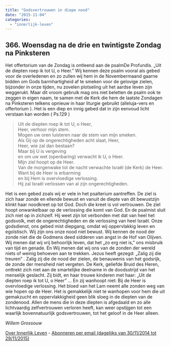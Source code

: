 ```yaml
---
title: "Godsvertrouwen in diepe nood"
date: "2015-11-04"
categories: 
  - "innerlijk-leven"
---
```


## 366\. Woensdag na de drie en twintigste Zondag na Pinksteren

Het offertorium van de Zondag is ontleend aan de psalmDe Profundis. „Uit de diepten roep ik tot U, o Heer.” Wij kennen deze psalm vooral als gebed voor de overledenen en zo zullen wij hem in de Novembermaand gaarne bidden om Gods barmhartigheid af te smeken voor de gelovige zielen, bijzonder in onze tijden, nu zovelen plotseling uit het aardse leven zijn weggerukt. Maar dit vroom gebruik mag ons niet beletten de psalm ook te zeggen in eigen naam, te samen met de Kerk die hem de laatste Zondagen na Pinksteren telkens opnieuw in haar liturgie gebruikt (alleluja-vers en offertorium ). Het is een diep en innig gebed dat in zijn eenvoud licht verstaan kan worden ( Ps.129 )

> Uit de diepten roep ik tot U, o Heer,  
> Heer, verhoor mijn stem.  
> Mogen uw oren luisteren naar de stem van mijn smeken.  
> Als Gij op de ongerechtigheden acht slaat, Heer,  
> Heer, wie zal dan bestaan?  
> Maar bij U is vergeving  
> en om uw wet (openbaring) verwacht ik U, o Heer.  
> Mijn ziel hoopt op de Heer.  
> Van de morgenwake tot de nacht verwachte Israël (de Kerk) de Heer.  
> Want bij de Heer is erbarming  
> en bij Hem is overvloedige verlossing.  
> Hij zal Israël verlossen van al zijn ongerechtigheden.

Het is een gebed zoals wij er vele in het psalterium aantreffen. De ziel is zich haar zonde en ellende bewust en vanuit de diepte van dit bewustzijn klinkt haar noodkreet op tot God. Doch die kreet is vol vertrouwen. De ziel hoopt onwankelbaar op de verlossing die komt van God. En de psalmist sluit zich niet op in zichzelf. Hij weet zijn lot verbonden met dat van heel het godsvolk, met de ongerechtigheden en de verlossing van heel Israël. Onze godsdienst, ons gebed mist diepgang, omdat wij oppervlakkig leven en egoïstisch. Wij zijn ons onze nood niet bewust. Wij kennen de nood der zonde niet die de Godmens deed sidderen van angst in de Hof van Olijven. Wij menen dat wij vrij behoorlijk leven, dat het „zo erg niet is,” ons misbruik van tijd en genade. En Wij menen dat wij ons van de zonden der wereld niets of weinig behoeven aan te trekken. Jezus heeft gezegd: „Zalig zij die treuren” . Zalig zij die de nood der zielen, de benauwenis van het godsrijk, de zonde der mensheid niet vergeten. De Kerk, geliefde Bruid des Heren, onttrekt zich niet aan de smartelijke deelname in de doodsstrijd van het menselijk geslacht. Zij bidt, en haar trouwe kinderen met haar: „Uit de diepten roep ik tot U, o Heer” … En zij wanhoopt niet: Bij de Heer is overvloedige verlossing. Het bloed van het Lam neemt alle zonden weg van wie hopen op de Heer. Het is gemakkelijk niet te wanhopen voor hem die uit gemakzucht en oppervlakkigheid geen blik sloeg in de diepten van de zondenood. Allen de mens die in deze diepten is afgedaald en zo alle lichtvaardig zelfvertrouwen verloren heeft, kan weer opstijgen tot een waarlijk bovennatuurlijk godsvertrouwen, tot het geloof in de Heer alleen.

_Willem Grossouw_

[Over Innerlijk Leven](/blog/een-jaar-lang-innerlijk-leven-op-geloven-leren/) - [Abonneren per email (dagelijks van 30/11/2014 tot 29/11/2015)](http://eepurl.com/9P3DT)
